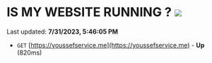 # IS MY WEBSITE RUNNING ? [![](https://img.shields.io/static/v1?label=Sponsor&message=%E2%9D%A4&logo=GitHub&color=%23fe8e86)](https://github.com/sponsors/<username>)

Last updated: **7/31/2023, 5:46:05 PM**

- `GET` [https://youssefservice.me](https://youssefservice.me) - **Up** (820ms)
